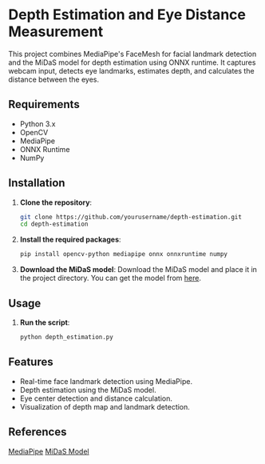 # Depth Estimation and Eye Distance Measurement

This project combines MediaPipe's FaceMesh for facial landmark detection and the MiDaS model for depth estimation using ONNX runtime. It captures webcam input, detects eye landmarks, estimates depth, and calculates the distance between the eyes.

## Requirements

- Python 3.x
- OpenCV
- MediaPipe
- ONNX Runtime
- NumPy

## Installation

1. **Clone the repository**:
    ```bash
    git clone https://github.com/yourusername/depth-estimation.git
    cd depth-estimation
    ```

2. **Install the required packages**:
    ```bash
    pip install opencv-python mediapipe onnx onnxruntime numpy
    ```

3. **Download the MiDaS model**:
    Download the MiDaS model and place it in the project directory. You can get the model from [here](https://github.com/isl-org/MiDaS).

## Usage

1. **Run the script**:
    ```bash
    python depth_estimation.py
    ```

## Features
- Real-time face landmark detection using MediaPipe.
- Depth estimation using the MiDaS model.
- Eye center detection and distance calculation.
- Visualization of depth map and landmark detection.

## References
[MediaPipe](https://ai.google.dev/edge/mediapipe/solutions/guide)
[MiDaS Model](https://pytorch.org/hub/intelisl_midas_v2/)
